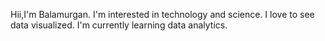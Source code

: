 Hii,I'm Balamurgan.
I'm interested in technology and science.
I love to see data visualized.
I'm currently learning data analytics.

